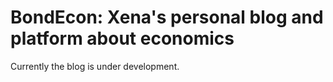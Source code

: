 # BondEcon: Xena's personal blog and platform about economics

Currently the blog is under development.
